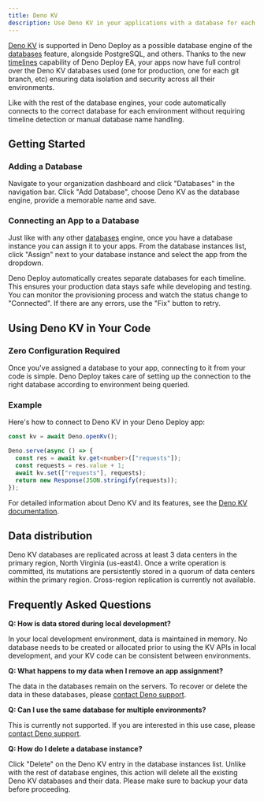 ```yaml
---
title: Deno KV
description: Use Deno KV in your applications with a database for each timeline
---
```


[Deno KV] is supported in Deno Deploy as a possible database engine of the
[databases] feature, alongside PostgreSQL, and others. Thanks to the new
[timelines] capability of Deno Deploy EA, your apps now have full control over
the Deno KV databases used (one for production, one for each git branch, etc)
ensuring data isolation and security across all their environments.

Like with the rest of the database engines, your code automatically connects to
the correct database for each environment without requiring timeline detection
or manual database name handling.

## Getting Started

### Adding a Database

Navigate to your organization dashboard and click "Databases" in the navigation
bar. Click "Add Database", choose Deno KV as the database engine, provide a
memorable name and save.

### Connecting an App to a Database

Just like with any other [databases] engine, once you have a database instance
you can assign it to your apps. From the database instances list, click "Assign"
next to your database instance and select the app from the dropdown.

Deno Deploy automatically creates separate databases for each timeline. This
ensures your production data stays safe while developing and testing. You can
monitor the provisioning process and watch the status change to "Connected". If
there are any errors, use the "Fix" button to retry.

## Using Deno KV in Your Code

### Zero Configuration Required

Once you've assigned a database to your app, connecting to it from your code is
simple. Deno Deploy takes care of setting up the connection to the right
database according to environment being queried.

### Example

Here's how to connect to Deno KV in your Deno Deploy app:

```typescript
const kv = await Deno.openKv();

Deno.serve(async () => {
  const res = await kv.get<number>(["requests"]);
  const requests = res.value + 1;
  await kv.set(["requests"], requests);
  return new Response(JSON.stringify(requests));
});
```

For detailed information about Deno KV and its features, see the
[Deno KV documentation][Deno KV].

## Data distribution

Deno KV databases are replicated across at least 3 data centers in the primary
region, North Virginia (us-east4). Once a write operation is committed, its
mutations are persistently stored in a quorum of data centers within the primary
region. Cross-region replication is currently not available.

## Frequently Asked Questions

**Q: How is data stored during local development?**

In your local development environment, data is maintained in memory. No database
needs to be created or allocated prior to using the KV APIs in local
development, and your KV code can be consistent between environments.

**Q: What happens to my data when I remove an app assignment?**

The data in the databases remain on the servers. To recover or delete the data
in these databases, please [contact Deno support](../support).

**Q: Can I use the same database for multiple environments?**

This is currently not supported. If you are interested in this use case, please
[contact Deno support](../support).

**Q: How do I delete a database instance?**

Click "Delete" on the Deno KV entry in the database instances list. Unlike with
the rest of database engines, this action will delete all the existing Deno KV
databases and their data. Please make sure to backup your data before
proceeding.

[Deno KV]: /kv/
[databases]: ./databases.md
[timelines]: ./timelines.md
